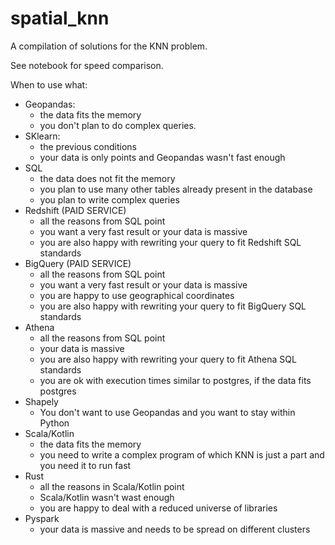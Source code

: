 # spatial_knn
A compilation of solutions for the KNN problem.

See notebook for speed comparison.

When to use what:
- Geopandas: 
	- the data fits the memory
	- you don't plan to do complex queries.
- SKlearn:
	- the previous conditions
	- your data is only points and Geopandas wasn't fast enough
- SQL
	- the data does not fit the memory
	- you plan to use many other tables already present in the database
	- you plan to write complex queries
- Redshift (PAID SERVICE)
	- all the reasons from SQL point
	- you want a very fast result or your data is massive
	- you are also happy with rewriting your query to fit Redshift SQL standards			
- BigQuery (PAID SERVICE)
	- all the reasons from SQL point
	- you want a very fast result or your data is massive
	- you are happy to use geographical coordinates
	- you are also happy with rewriting your query to fit BigQuery SQL standards	
- Athena
	- all the reasons from SQL point
	- your data is massive
	- you are also happy with rewriting your query to fit Athena SQL standards
	- you are ok with execution times similar to postgres, if the data fits postgres
- Shapely 
	- You don't want to use Geopandas and you want to stay within Python
- Scala/Kotlin
	- the data fits the memory
	- you need to write a complex program of which KNN is just a part and you need it to run fast
- Rust 
	- all the reasons in Scala/Kotlin point
	- Scala/Kotlin wasn't wast enough
	- you are happy to deal with a reduced universe of libraries
- Pyspark
	- your data is massive and needs to be spread on different clusters
